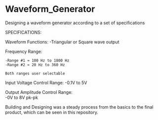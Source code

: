 # Waveform_Generator
Designing a waveform generator according to a set of specifications  

SPECIFICATIONS:  

Waveform Functions: 
	-Triangular or Square wave output

Frequency Range: 

	-Range #1 ≈ 100 Hz to 1800 Hz 
	-Range #2 ≈ 20 Hz to 360 Hz  
	
	Both ranges user selectable  

Input Voltage Control Range: 
	-0.1V to 5V   

Output Amplitude Control Range:  
	-0V to 8V pk-pk  

Building and Designing was a steady process from the basics to the final product, which can be seen in this repository.










